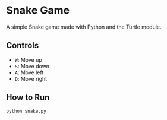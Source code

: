# Snake Game

A simple Snake game made with Python and the Turtle module.

## Controls
- `W`: Move up
- `S`: Move down
- `A`: Move left
- `D`: Move right

## How to Run
```bash
python snake.py
